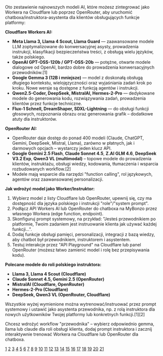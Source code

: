 Oto zestawienie najnowszych modeli AI, które możesz zintegrować jako Workera na Cloudflare lub poprzez OpenRouter, aby uruchomić chatboxa/instruktora-asystenta dla klientów obsługujących funkcje platformy:

**Cloudflare Workers AI:**
- **Meta Llama 3, Llama 4 Scout, Llama Guard** — zaawansowane modele LLM zoptymalizowane do konwersacyjnej asysty, prowadzenia instrukcji, klasyfikacji bezpieczeństwa treści, z obsługą wielu języków, także polskiego.
- **OpenAI GPT-OSS-120b / GPT-OSS-20b** — potężne, otwarte modele dialogowe od OpenAI, bardzo dobre do prowadzenia konwersacyjnych przewodników.[1]
- **Google Gemma 3 (12B i mniejsze)** — model z doskonałą obsługą długiego kontekstu, wielojęzyczności oraz wyjaśniania zadań krok po kroku. Nowe wersje są dostępne z funkcją agentów i instrukcji.
- **Qwen2.5-Coder, DeepSeek, MistralAI, Hermes-2-Pro** — dedykowane modele do generowania kodu, rozwiązywania zadań, prowadzenia klientów przez funkcje techniczne.
- **Flux-1 Schnell, DreamShaper, SDXL-Lightning** — do obsługi funkcji głosowych, rozpoznania obrazu oraz generowania grafik – dodatkowe atuty dla instruktorów.

**OpenRouter AI:**
- OpenRouter daje dostęp do ponad 400 modeli (Claude, ChatGPT, Gemini, DeepSeek, Mistral, Llama), zarówno w płatnych, jak i darmowych opcjach – wystarczy jeden klucz API.
- **Google Gemini 2.5 Flash**, **Claude Sonnet 4.5**, **Z.AI GLM 4.6**, **DeepSeek V3.2 Exp**, **Qwen3 VL (multimodal)** – topowe modele do prowadzenia klientów, instruktażu, obsługi wiedzy, kodowania, tłumaczenia i wsparcia rozbudowanych workflow.[2]
- Modele mają wsparcie dla narzędzi "function calling", rol językowych, agentów oraz zaawansowanej personalizacji.

**Jak wdrożyć model jako Worker/Instruktor:**
1. Wybierz model z listy Cloudflare lub OpenRouter, upewnij się, czy ma dostępność dla języka polskiego i instrukcji "role"/"system prompt".
2. Podłącz API Workers AI lub OpenRouter do chatboxa na MyBonzo przez własnego Workera (edge function, endpoint).
3. Skonfiguruj prompt systemowy, na przykład: "Jesteś przewodnikiem po platformie, Twoim zadaniem jest instruowanie klienta jak używać każdej funkcji...".
4. Dodaj funkcje obsługi pamięci, personalizacji, integracji z bazą wiedzy, aby chatbot był przewodnikiem, instruktorem i asystentem.
5. Testuj interakcje przez "API Playground" na Cloudflare lub panel OpenRouter (możesz łatwo zamienić model i rolę bez przepisywania kodu).

**Polecane modele do roli polskiego instruktora:**
- **Llama 3, Llama 4 Scout (Cloudflare)**
- **Claude Sonnet 4.5, Gemini 2.5 (OpenRouter)**
- **MistralAI (Cloudflare, OpenRouter)**
- **Hermes-2-Pro (Cloudflare)**
- **DeepSeek, Qwen3 VL (OpenRouter, Cloudflare)**
  
Wszystkie wyżej wymienione można wytrenować/instruować przez prompt systemowy i ustawić jako asystenta przewodnika, np. z rolą instruktora dla nowych użytkowników Twojej platformy lub konkretnych funkcji.[1][2]

Chcesz wdrożyć workflow "przewodnika" – wybierz odpowiednio gemma, llama lub claude dla roli obsługi klienta, dodaj prompt instruktora i zacznij interaktywnie trenować Workera na Cloudflare lub OpenRouter dla chatboxa.

[1](https://developers.cloudflare.com/workers-ai/models/)
[2](https://openrouter.ai/models)
[3](https://www.perplexity.ai/search/www-mybonzo-com-https-www-mybo-hMcVP3stShi2B49_8RDdyQ)
[4](https://www.youtube.com/watch?v=3aplkqAjduY)
[5](https://www.youtube.com/watch?v=C2OGMS2mZtw)
[6](https://developers.cloudflare.com/api/node/resources/ai/subresources/models/methods/list/)
[7](https://www.promptfoo.dev/docs/providers/cloudflare-ai/)
[8](https://pl.wordpress.org/plugins/chatbot-ai-free-models/)
[9](https://workativ.com/ai-agent/blog/ai-agent-platforms)
[10](https://developers.cloudflare.com/ai-search/configuration/models/supported-models/)
[11](https://relevanceai.com)
[12](https://developers.cloudflare.com/api/go/resources/ai/subresources/models/methods/list/)
[13](https://openrouter.ai/chat)
[14](https://www.mindstudio.ai)
[15](https://developers.cloudflare.com/ai-search/configuration/models/)
[16](https://openrouter.ai/models?arch=PaLM)
[17](https://www.marketermilk.com/blog/best-ai-agent-platforms)
[18](https://huggingface.co/collections/Cloudflare/all-open-source-models-available-on-workers-ai-660373ebbea149a369eeb8ff)
[19](https://openrouter.ai/01-ai)
[20](https://www.lindy.ai)
[21](https://developers.cloudflare.com/api/node/resources/ai/subresources/models/)